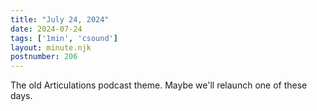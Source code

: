 ```yaml
---
title: "July 24, 2024"
date: 2024-07-24
tags: ['1min', 'csound']
layout: minute.njk
postnumber: 206
---	
```


The old Articulations podcast theme. Maybe we'll relaunch one of these days. 